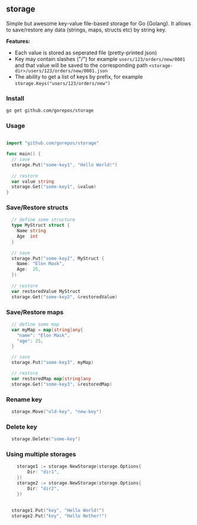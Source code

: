 ## storage
Simple but awesome key-value file-based storage for Go (Golang). It allows to save/restore any data (strings, maps, structs etc) by string key.

**Features:**

- Each value is stored as seperated file (pretty-printed json)
- Key may contain slashes ("/") for example `users/123/orders/new/0001` and that value will be saved to the corresponding path `<storage-dir>/users/123/orders/new/0001.json`
- The ability to get a list of keys by prefix, for example `storage.Keys("users/123/orders/new")`

### Install

```bash
go get github.com/gorepos/storage
```

### Usage

```Go

import "github.com/gorepos/storage"

func main() {
  // save 
  storage.Put("some-key1", "Hello World!")
  
  // restore 
  var value string
  storage.Get("some-key1", &value)
}
```

### Save/Restore structs

```Go
  // define some structure
  type MyStruct struct {
    Name string
    Age  int
  }
  
  // save 
  storage.Put("some-key2", MyStruct {
    Name: "Elon Mask",
    Age:  25,
  })
  
  // restore 
  var restoredValue MyStruct
  storage.Get("some-key2", &restoredValue)

```

### Save/Restore maps

```Go
  // define some map
  var myMap = map[string]any{
    "name": "Elon Mask",
    "age": 25,
  }

  // save
  storage.Put("some-key3", myMap)

  // restore
  var restoredMap map[string]any
  storage.Get("some-key3", &restoredMap)

```

### Rename key

```Go
  storage.Move("old-key", "new-key")

```

### Delete key

```Go
  storage.Delete("some-key")

```

### Using multiple storages 

```Go
	storage1 := storage.NewStorage(storage.Options{
        Dir: "dir1",
    })
    storage2 := storage.NewStorage(storage.Options{
        Dir: "dir2",
    })
  
  
  storage1.Put("key", "Hello World!")
  storage2.Put("key", "Hello Nether!")

```

